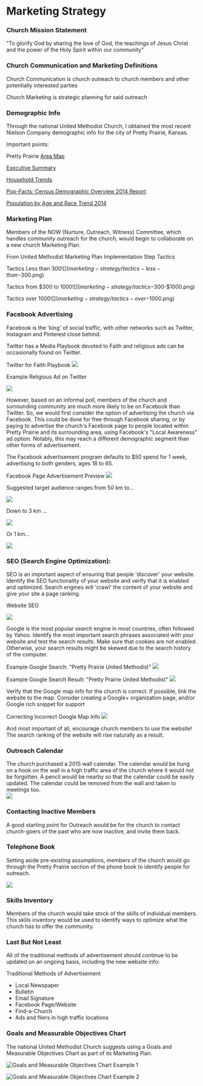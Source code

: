 # Marketing Strategy

### Church Mission Statement

"To glorify God by sharing the love of God, the teachings of Jesus Christ and the power of the Holy Spirit within our community"

### Church Communication and Marketing Definitions

Church Communication is church outreach to church members and other potentially interested parties

Church Marketing is strategic planning for said outreach

### Demographic Info

Through the national United Methodist Church, I obtained the most recent Nielson Company demographic info for the city of Pretty Prairie, Kansas. 

Important points:

Pretty Prairie [Area Map](https://drive.google.com/file/d/0B02bpu7HZwJRaVp5dGNMOUpYbU0/view?usp=sharing)

[Executive Summary](https://drive.google.com/file/d/0B02bpu7HZwJRMFJTM3BWZXprbWM/view?usp=sharing)

[Household Trends](https://drive.google.com/file/d/0B02bpu7HZwJRV1dnSGplRUxmMDg/view?usp=sharing)

[Pop-Facts: Census Demographic Overview 2014 Report](https://drive.google.com/file/d/0B02bpu7HZwJRSHFwVm5kX0FHMmc/view?usp=sharing)

[Population by Age and Race Trend 2014](https://drive.google.com/file/d/0B02bpu7HZwJRelJTXzd1XzVWUE0/view?usp=sharing)

### Marketing Plan

Members of the NOW (Nurture, Outreach, Witness) Committee, which handles community outreach for the church, would begin to collaborate on a new church Marketing Plan. 

From United Methodist Marketing Plan Implementation Step Tactics

Tactics Less than $300
![](marketing-strategy/tactics-less-than-$300.png)

Tactics from $300 to $1000
![](marketing-strategy/tactics-$300-$1000.png)

Tactics over $1000
![](marketing-strategy/tactics-over-$1000.png)

### Facebook Advertising

Facebook is the 'king' of social traffic, with other networks such as Twitter, Instagram and Pinterest close behind. 

Twitter has a Media Playbook devoted to Faith and religious ads can be occasionally found on Twitter. 

Twitter for Faith Playbook
![](marketing-strategy/twitter-for-faith-playbook.png)

Example Religious Ad on Twitter

![](marketing-strategy/twitter-religious-advertisement.png)

However, based on an informal poll, members of the church and surrounding community are much more likely to be on Facebook than Twitter. So, we would first consider the option of advertising the church via Facebook. This could be done for free through Facebook sharing, or by paying to advertise the church's Facebook page to people located within Pretty Prairie and its surrounding area, using Facebook's "Local Awareness" ad option. Notably, this may reach a different demographic segment than other forms of advertisement. 

The Facebook advertisement program defaults to $50 spend for 1 week, advertising to both genders, ages 18 to 65.

Facebook Page Advertisement Preview
![](marketing-strategy/facebook-page-advertisement-preview.png)

Suggested target audience ranges from 50 km to... 

![](marketing-strategy/facebook-page-advertisement-reach-50km.png)

Down to 3 km ... 

![](marketing-strategy/facebook-page-advertisement-reach-3km.png)

Or 1 km...

![](marketing-strategy/facebook-page-advertisement-reach-1km.png)

### SEO (Search Engine Optimization):

SEO is an important aspect of ensuring that people 'discover' your website. Identify the SEO functionality of your website and verify that it is enabled and optimized. Search engines will 'crawl' the content of your website and give your site a page ranking. 

Website SEO

![](marketing-strategy/website-seo.jpg)

Google is the most popular search engine in most countries, often followed by Yahoo. Identify the most important search phrases associated with your website and test the search results. Make sure that cookies are not enabled. Otherwise, your search results might be skewed due to the search history of the computer. 

Example Google Search: "Pretty Prairie United Methodist"
![](marketing-strategy/google-search-pretty-prairie-united.jpg)

Example Google Search Result: "Pretty Prairie United Methodist"
![](marketing-strategy/google-search-pretty-prairie-united-methodist.jpg)

Verify that the Google map info for the church is correct. If possible, link the website to the map. Consider creating a Google+ organization page, and/or Google rich snippet for support

Correcting Incorrect Google Map Info
![](marketing-strategy/google-pretty-prairie-united-methodist-church-report-a-problem.png)

And most important of all, encourage church members to use the website! The search ranking of the website will rise naturally as a result.

### Outreach Calendar

The church purchased a 2015 wall calendar. The calendar would be hung on a hook on the wall in a high traffic area of the church where it would not be forgotten. A pencil would be nearby so that the calendar could be easily updated. The calendar could be removed from the wall and taken to meetings too.  
![](marketing-strategy/marketing-strategy-outreach-calendar.jpg)

### Contacting Inactive Members

A good starting point for Outreach would be for the church to contact church-goers of the past who are now inactive, and invite them back. 

### Telephone Book

Setting aside pre-existing assumptions, members of the church would go through the Pretty Prairie section of the phone book to identify people for outreach. 

![](marketing-strategy/marketing-strategy-telephone-book.jpg)

### Skills Inventory

Members of the church would take stock of the skills of individual members. This skills inventory would be used to identify ways to optimize what the church has to offer the community. 

### Last But Not Least

All of the traditional methods of advertisement should continue to be updated on an ongoing basis, including the new website info:

Traditional Methods of Advertisement
* Local Newspaper
* Bulletin
* Email Signature
* Facebook Page/Website
* Find-a-Church
* Ads and fliers in high traffic locations

### Goals and Measurable Objectives Chart

The national United Methodist Church suggests using a Goals and Measurable Objectives Chart as part of its Marketing Plan. 

![Goals and Measurable Objectives Chart Example 1](marketing-strategy/marketing-strategy-goals-measurable-objectives-chart-example-1.png)

![Goals and Measurable Objectives Chart Example 2](marketing-strategy/marketing-strategy-goals-measurable-objectives-chart-example-2.png)
